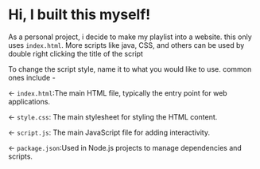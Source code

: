 # Hi, I built this myself!

As a personal project, i decide to make my playlist into a website.
this only uses `index.html`.
More scripts like java, CSS, and others can be used by double right clicking the title of the script

To change the script style, name it to what you would like to use.
common ones include -

← `index.html`:The main HTML file, typically the entry point for web applications.

← `style.css`: The main stylesheet for styling the HTML content.

← `script.js`: The main JavaScript file for adding interactivity.

← `package.json`:Used in Node.js projects to manage dependencies and scripts.

